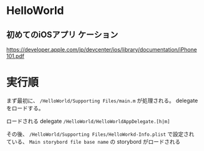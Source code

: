 HelloWorld
==========

## 初めてのiOSアプリ ケーション ##
https://developer.apple.com/jp/devcenter/ios/library/documentation/iPhone101.pdf

# 実行順

まず最初に、
`/HelloWorld/Supporting Files/main.m`
が処理される。
delegate をロードする。

ロードされる delegate
`/HelloWorld/HelloWorldAppDelegate.[h|m]`

その後、
`/HelloWorld/Supporting Files/HelloWorkd-Info.plist`
で設定されている、
`Main storybord file base name`
の storybord がロードされる

